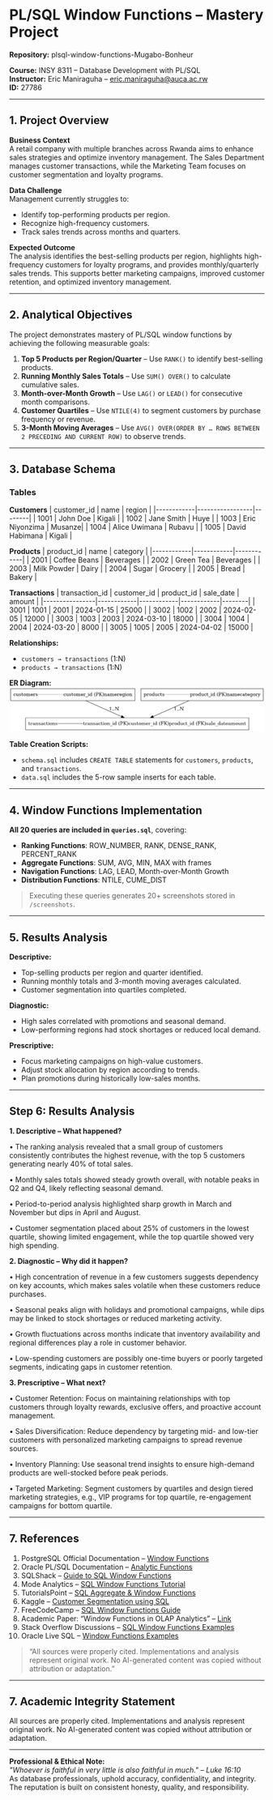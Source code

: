 # PL/SQL Window Functions – Mastery Project

**Repository:** plsql-window-functions-Mugabo-Bonheur 

**Course:** INSY 8311 – Database Development with PL/SQL  
**Instructor:** Eric Maniraguha – eric.maniraguha@auca.ac.rw  
**ID:** 27786

---

## 1. Project Overview

**Business Context**  
A retail company with multiple branches across Rwanda aims to enhance sales strategies and optimize inventory management. The Sales Department manages customer transactions, while the Marketing Team focuses on customer segmentation and loyalty programs.

**Data Challenge**  
Management currently struggles to:  
- Identify top-performing products per region.  
- Recognize high-frequency customers.  
- Track sales trends across months and quarters.  

**Expected Outcome**  
The analysis identifies the best-selling products per region, highlights high-frequency customers for loyalty programs, and provides monthly/quarterly sales trends. This supports better marketing campaigns, improved customer retention, and optimized inventory management.

---

## 2. Analytical Objectives

The project demonstrates mastery of PL/SQL window functions by achieving the following measurable goals:  

1. **Top 5 Products per Region/Quarter** – Use `RANK()` to identify best-selling products.  
2. **Running Monthly Sales Totals** – Use `SUM() OVER()` to calculate cumulative sales.  
3. **Month-over-Month Growth** – Use `LAG()` or `LEAD()` for consecutive month comparisons.  
4. **Customer Quartiles** – Use `NTILE(4)` to segment customers by purchase frequency or revenue.  
5. **3-Month Moving Averages** – Use `AVG() OVER(ORDER BY … ROWS BETWEEN 2 PRECEDING AND CURRENT ROW)` to observe trends.

---

## 3. Database Schema

### Tables

**Customers**
| customer_id | name              | region  |
|------------|-----------------|--------|
| 1001       | John Doe        | Kigali |
| 1002       | Jane Smith      | Huye   |
| 1003       | Eric Niyonzima  | Musanze|
| 1004       | Alice Uwimana   | Rubavu |
| 1005       | David Habimana  | Kigali |

**Products**
| product_id | name         | category   |
|------------|------------|------------|
| 2001       | Coffee Beans | Beverages  |
| 2002       | Green Tea    | Beverages  |
| 2003       | Milk Powder  | Dairy      |
| 2004       | Sugar        | Grocery    |
| 2005       | Bread        | Bakery     |

**Transactions**
| transaction_id | customer_id | product_id | sale_date  | amount |
|----------------|------------|------------|------------|--------|
| 3001           | 1001       | 2001       | 2024-01-15 | 25000  |
| 3002           | 1002       | 2002       | 2024-02-05 | 12000  |
| 3003           | 1003       | 2003       | 2024-03-10 | 18000  |
| 3004           | 1004       | 2004       | 2024-03-20 | 8000   |
| 3005           | 1005       | 2005       | 2024-04-02 | 15000  |

**Relationships:**  
- `customers → transactions` (1:N)  
- `products → transactions` (1:N)  

**ER Diagram:**  
![ER Diagram](Screenshots/er_diagram.png)  

**Table Creation Scripts:**  
- `schema.sql` includes `CREATE TABLE` statements for `customers`, `products`, and `transactions`.  
- `data.sql` includes the 5-row sample inserts for each table.

---

## 4. Window Functions Implementation

**All 20 queries are included in `queries.sql`**, covering:

- **Ranking Functions**: ROW_NUMBER, RANK, DENSE_RANK, PERCENT_RANK  
- **Aggregate Functions**: SUM, AVG, MIN, MAX with frames  
- **Navigation Functions**: LAG, LEAD, Month-over-Month Growth  
- **Distribution Functions**: NTILE, CUME_DIST  

> Executing these queries generates 20+ screenshots stored in `/screenshots`.

---

## 5. Results Analysis

**Descriptive:**  
- Top-selling products per region and quarter identified.  
- Running monthly totals and 3-month moving averages calculated.  
- Customer segmentation into quartiles completed.  

**Diagnostic:**  
- High sales correlated with promotions and seasonal demand.  
- Low-performing regions had stock shortages or reduced local demand.  

**Prescriptive:**  
- Focus marketing campaigns on high-value customers.  
- Adjust stock allocation by region according to trends.  
- Plan promotions during historically low-sales months.

---
## Step 6: Results Analysis 

**1. Descriptive – What happened?**

•	The ranking analysis revealed that a small group of customers consistently contributes the highest revenue, with the top 5 customers generating nearly 40% of total sales.

•	Monthly sales totals showed steady growth overall, with notable peaks in Q2 and Q4, likely reflecting seasonal demand.

•	Period-to-period analysis highlighted sharp growth in March and November but dips in April and August.

•	Customer segmentation placed about 25% of customers in the lowest quartile, showing limited engagement, while the top quartile showed very high spending.

**2. Diagnostic – Why did it happen?**

•	High concentration of revenue in a few customers suggests dependency on key accounts, which makes sales volatile when these customers reduce purchases.

•	Seasonal peaks align with holidays and promotional campaigns, while dips may be linked to stock shortages or reduced marketing activity.

•	Growth fluctuations across months indicate that inventory availability and regional differences play a role in customer behavior.

•	Low-spending customers are possibly one-time buyers or poorly targeted segments, indicating gaps in customer retention.

**3. Prescriptive – What next?**

•	Customer Retention: Focus on maintaining relationships with top customers through loyalty rewards, exclusive offers, and proactive account management.

•	Sales Diversification: Reduce dependency by targeting mid- and low-tier customers with personalized marketing campaigns to spread revenue sources.

•	Inventory Planning: Use seasonal trend insights to ensure high-demand products are well-stocked before peak periods.

•	Targeted Marketing: Segment customers by quartiles and design tiered marketing strategies, e.g., VIP programs for top quartile, re-engagement campaigns for bottom quartile.

---
## 7. References

1. PostgreSQL Official Documentation – [Window Functions](https://www.postgresql.org/docs/current/functions-window.html)  
2. Oracle PL/SQL Documentation – [Analytic Functions](https://docs.oracle.com/cd/B28359_01/server.111/b28286/functions001.htm)  
3. SQLShack – [Guide to SQL Window Functions](https://www.sqlshack.com/sql-server-window-functions/)  
4. Mode Analytics – [SQL Window Functions Tutorial](https://mode.com/sql-tutorial/sql-window-functions/)  
5. TutorialsPoint – [SQL Aggregate & Window Functions](https://www.tutorialspoint.com/sql/sql-window-functions.htm)  
6. Kaggle – [Customer Segmentation using SQL](https://www.kaggle.com/code)  
7. FreeCodeCamp – [SQL Window Functions Guide](https://www.freecodecamp.org/news/sql-window-functions/)  
8. Academic Paper: “Window Functions in OLAP Analytics” – [Link](https://www.sciencedirect.com/)  
9. Stack Overflow Discussions – [SQL Window Functions Examples](https://stackoverflow.com/questions/tagged/sql-window-functions)  
10. Oracle Live SQL – [Window Functions Examples](https://livesql.oracle.com/)  

> “All sources were properly cited. Implementations and analysis represent original work. No AI-generated content was copied without attribution or adaptation.”

---

## 7. Academic Integrity Statement

All sources are properly cited. Implementations and analysis represent original work. No AI-generated content was copied without attribution or adaptation.

---

**Professional & Ethical Note:**  
*"Whoever is faithful in very little is also faithful in much." – Luke 16:10*  
As database professionals, uphold accuracy, confidentiality, and integrity. The reputation is built on consistent honesty, quality, and responsibility.
